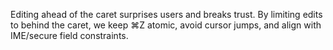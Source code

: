 <!--══════════════════════════════════════════════════
  ╔══════════════════════════════════════════════════════╗
  ║  ░  E X P L A I N E R  —  C A R E T - S A F E  ░░░░  ║
  ║                                                      ║
  ║                                                      ║
  ║                                                      ║
  ║                                                      ║
  ║           ╌╌  P L A C E H O L D E R  ╌╌              ║
  ║                                                      ║
  ║                                                      ║
  ║                                                      ║
  ║                                                      ║
  ╚══════════════════════════════════════════════════════╝
    • WHAT ▸ Rationale for never editing ahead of caret
    • WHY  ▸ Trust, predictability, and undo integration
    • HOW  ▸ Engine + utils enforce guardrails
-->

Editing ahead of the caret surprises users and breaks trust. By limiting
edits to behind the caret, we keep ⌘Z atomic, avoid cursor jumps, and
align with IME/secure field constraints.

<!-- Alignment note: Terminology updated to “active region”; this replaces older “validation band” wording throughout the system. -->

<!-- DOC META: VERSION=1.0 | UPDATED=2025-09-17T20:45:45Z -->
